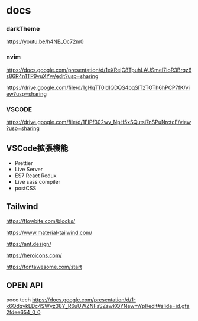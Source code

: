 # docs

### darkTheme
https://youtu.be/h4NB_Oc72m0

### nvim
https://docs.google.com/presentation/d/1eXRejC8TpuhLAUSmeI7IoR3Brqz6s86R4n1TP9vuXYw/edit?usp=sharing

https://drive.google.com/file/d/1gHqTT0ldIQDQS4pqSITzTOTh6hPCP7fK/view?usp=sharing

### VSCODE
https://drive.google.com/file/d/1FIPf302wv_NpH5xSQutsl7nSPuNrctcE/view?usp=sharing


## VSCode拡張機能
- Prettier
- Live Server
- ES7 React Redux
- Live sass compiler
- postCSS


## Tailwind 
https://flowbite.com/blocks/

https://www.material-tailwind.com/

https://ant.design/

https://heroicons.com/

https://fontawesome.com/start


## OPEN API
poco tech
https://docs.google.com/presentation/d/1-x6QdqvkLDc4SWyz38Y_R6uUWZNFsSZswKQYNewmYpI/edit#slide=id.gfa2fdee654_0_0
